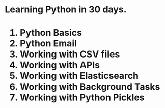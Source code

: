 # Learning Python in 30 days.
<h1>
  <ol>
    <li> Python Basics </li>
    <li> Python Email </li>
    <li> Working with CSV files </li>
    <li> Working with APIs </li>
    <li> Working with Elasticsearch </li>
    <li> Working with Background Tasks </li>
    <li> Working with Python Pickles </li>
  </ol>
</hl>
